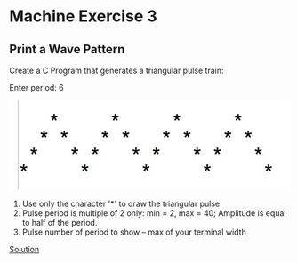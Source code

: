 # Machine Exercise 3

## Print a Wave Pattern

Create a C Program that generates a triangular pulse train:

Enter period: 6

![Wave](img/wave.jpeg)

 1. Use only the character '*' to draw the triangular pulse
 2. Pulse period is multiple of 2 only: min = 2, max = 40; Amplitude is equal to half of the period.
 3. Pulse number of period to show – max of your terminal width

[Solution](me03.c)
